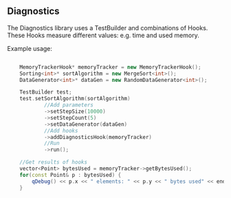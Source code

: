 ## Diagnostics

The Diagnostics library uses a TestBuilder and combinations of Hooks. These Hooks measure different values: e.g. time and used memory.

Example usage:
```c++

    MemoryTrackerHook* memoryTracker = new MemoryTrackerHook();
    Sorting<int>* sortAlgorithm = new MergeSort<int>();
    DataGenerator<int>* dataGen = new RandomDataGenerator<int>();

    TestBuilder test;
    test.setSortAlgorithm(sortAlgorithm)
            //Add parameters
            ->setStepSize(10000)
            ->setStepCount(5)
            ->setDataGenerator(dataGen)
            //Add hooks
            ->addDiagnosticsHook(memoryTracker)
            //Run
            ->run();

    //Get results of hooks
    vector<Point> bytesUsed = memoryTracker->getBytesUsed();
    for(const Point& p : bytesUsed) {
        qDebug() << p.x << " elements: " << p.y << " bytes used" << endl;
    }
```
